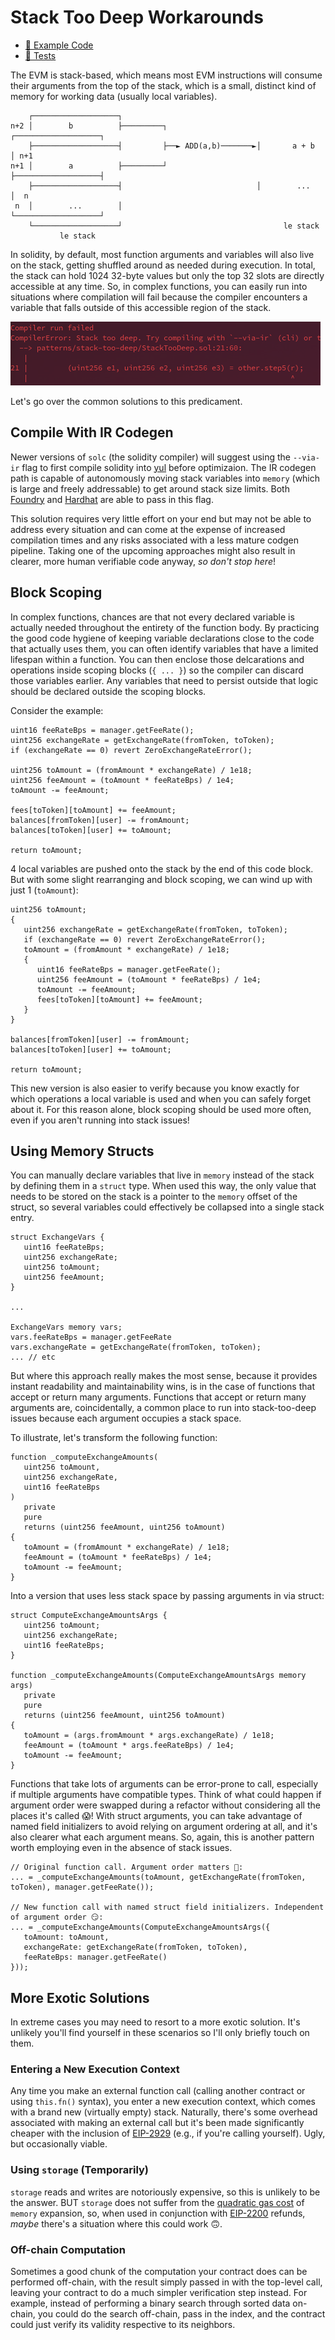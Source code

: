 # Stack Too Deep Workarounds
- [📜 Example Code](./StackTooDeep.sol)
- [🐞 Tests](../../test/StackTooDeep.t.sol)

The EVM is stack-based, which means most EVM instructions will consume their arguments from the top of the stack, which is a small, distinct kind of memory for working data (usually local variables).

```
    ┌───────────────────┐
n+2 │        b          ├─────────┐                    ┌───────────────────┐
    ├───────────────────┤         ├──► ADD(a,b)───────►│       a + b       │ n+1
n+1 │        a          ├─────────┘                    ├───────────────────┤
    ├───────────────────┤                              │        ...        │  n
 n  │        ...        │                              └───────────────────┘
    └───────────────────┘                                    le stack
           le stack
```

In solidity, by default, most function arguments and variables will also live on the stack, getting shuffled around as needed during execution. In total, the stack can hold 1024 32-byte values but only the top 32 slots are directly accessible at any time. So, in complex functions, you can easily run into situations where compilation will fail because the compiler encounters a variable that falls outside of this accessible region of the stack.

![compiler error](./error.png)

Let's go over the common solutions to this predicament.

## Compile With IR Codegen

Newer versions of `solc` (the solidity compiler) will suggest using the `--via-ir` flag to first compile solidity into [yul](https://docs.soliditylang.org/en/v0.8.17/yul.html) before optimizaion. The IR codegen path is capable of autonomously moving stack variables into `memory` (which is large and freely addressable) to get around stack size limits. Both [Foundry](https://book.getfoundry.sh/config/) and [Hardhat](https://hardhat.org/hardhat-runner/docs/guides/compile-contracts) are able to pass in this flag.

This solution requires very little effort on your end but may not be able to address every situation and can come at the expense of increased compilation times and any risks associated with a less mature codgen pipeline. Taking one of the upcoming approaches might also result in clearer, more human verifiable code anyway, *so don't stop here*!

## Block Scoping

In complex functions, chances are that not every declared variable is actually needed throughout the entirety of the function body. By practicing the good code hygiene of keeping variable declarations close to the code that actually uses them, you can often identify variables that have a limited lifespan within a function. You can then enclose those delcarations and operations inside scoping blocks (`{ ... }`) so the compiler can discard those variables earlier. Any variables that need to persist outside that logic should be declared outside the scoping blocks.

Consider the example:

```solidity
uint16 feeRateBps = manager.getFeeRate();
uint256 exchangeRate = getExchangeRate(fromToken, toToken);
if (exchangeRate == 0) revert ZeroExchangeRateError();

uint256 toAmount = (fromAmount * exchangeRate) / 1e18;
uint256 feeAmount = (toAmount * feeRateBps) / 1e4;
toAmount -= feeAmount;

fees[toToken][toAmount] += feeAmount;
balances[fromToken][user] -= fromAmount;
balances[toToken][user] += toAmount;

return toAmount;
```

4 local variables are pushed onto the stack by the end of this code block. But with some slight rearranging and block scoping, we can wind up with just 1 (`toAmount`):

```solidity
uint256 toAmount;
{
   uint256 exchangeRate = getExchangeRate(fromToken, toToken);
   if (exchangeRate == 0) revert ZeroExchangeRateError();
   toAmount = (fromAmount * exchangeRate) / 1e18;
   {
      uint16 feeRateBps = manager.getFeeRate();
      uint256 feeAmount = (toAmount * feeRateBps) / 1e4;
      toAmount -= feeAmount;
      fees[toToken][toAmount] += feeAmount;
   }
}

balances[fromToken][user] -= fromAmount;
balances[toToken][user] += toAmount;

return toAmount;
```

This new version is also easier to verify because you know exactly for which operations a local variable is used and when you can safely forget about it. For this reason alone, block scoping should be used more often, even if you aren't running into stack issues!

## Using Memory Structs

You can manually declare variables that live in `memory` instead of the stack by defining them in a `struct` type. When used this way, the only value that needs to be stored on the stack is a pointer to the `memory` offset of the struct, so several variables could effectively be collapsed into a single stack entry.

```solidity
struct ExchangeVars {
   uint16 feeRateBps;
   uint256 exchangeRate;
   uint256 toAmount;
   uint256 feeAmount;
}

...

ExchangeVars memory vars;
vars.feeRateBps = manager.getFeeRate
vars.exchangeRate = getExchangeRate(fromToken, toToken);
... // etc
```

But where this approach really makes the most sense, because it provides instant readability and maintainability wins, is in the case of functions that accept or return many arguments. Functions that accept or return many arguments are, coincidentally, a common place to run into stack-too-deep issues because each argument occupies a stack space.

To illustrate, let's transform the following function:

```solidity
function _computeExchangeAmounts(
   uint256 toAmount,
   uint256 exchangeRate,
   uint16 feeRateBps
)
   private
   pure
   returns (uint256 feeAmount, uint256 toAmount) 
{
   toAmount = (fromAmount * exchangeRate) / 1e18;
   feeAmount = (toAmount * feeRateBps) / 1e4;
   toAmount -= feeAmount;
}
```

Into a version that uses less stack space by passing arguments in via struct:

```solidity
struct ComputeExchangeAmountsArgs {
   uint256 toAmount;
   uint256 exchangeRate;
   uint16 feeRateBps;
}

function _computeExchangeAmounts(ComputeExchangeAmountsArgs memory args)
   private
   pure
   returns (uint256 feeAmount, uint256 toAmount) 
{
   toAmount = (args.fromAmount * args.exchangeRate) / 1e18;
   feeAmount = (toAmount * args.feeRateBps) / 1e4;
   toAmount -= feeAmount;
}
```

Functions that take lots of arguments can be error-prone to call, especially if multiple arguments have compatible types. Think of what could happen if argument order were swapped during a refactor without considering all the places it's called 😱! With struct arguments, you can take advantage of named field initializers to avoid relying on argument ordering at all, and it's also clearer what each argument means. So, again, this is another pattern worth employing even in the absence of stack issues.

```solidity
// Original function call. Argument order matters 🤔:
... = _computeExchangeAmounts(toAmount, getExchangeRate(fromToken, toToken), manager.getFeeRate());

// New function call with named struct field initializers. Independent of argument order 😏:
... = _computeExchangeAmounts(ComputeExchangeAmountsArgs({
   toAmount: toAmount,
   exchangeRate: getExchangeRate(fromToken, toToken),
   feeRateBps: manager.getFeeRate()
}));
```

## More Exotic Solutions

In extreme cases you may need to resort to a more exotic solution. It's unlikely you'll find yourself in these scenarios so I'll only briefly touch on them.

### Entering a New Execution Context
Any time you make an external function call (calling another contract or using `this.fn()` syntax), you enter a new execution context, which comes with a brand new (virtually empty) stack. Naturally, there's some overhead associated with making an external call but it's been made significantly cheaper with the inclusion of [EIP-2929](https://eips.ethereum.org/EIPS/eip-2929) (e.g., if you're calling yourself). Ugly, but occasionally viable.

### Using `storage` (Temporarily)
`storage` reads and writes are notoriously expensive, so this is unlikely to be the answer. BUT `storage` does not suffer from the [quadratic gas cost](https://github.com/wolflo/evm-opcodes/blob/main/gas.md#a0-1-memory-expansion) of `memory` expansion, so, when used in conjunction with [EIP-2200](https://github.com/ethereum/EIPs/blob/master/EIPS/eip-2200.md) refunds, *maybe* there's a situation where this could work 🙃. 

### Off-chain Computation
Sometimes a good chunk of the computation your contract does can be performed off-chain, with the result simply passed in with the top-level call, leaving your contract to do a much simpler verification step instead. For example, instead of performing a binary search through sorted data on-chain, you could do the search off-chain, pass in the index, and the contract could just verify its validity respective to its neighbors.
